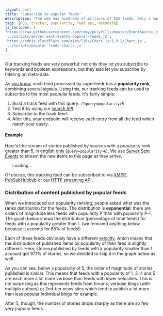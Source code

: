 ```yaml
---
layout: post
title: "Subscribe to popular feeds"
description: "The web has hundreds of millions of RSS feeds. Only a hadful of them is popular and Superfeedr lets you subscribe only to the most popular RSS feeds."
tags: [RSS, tracker, popularity, feed api, metadata]
js_includes: [
"https://raw.githubusercontent.com/remy/polyfills/master/EventSource.js",
'../scripts/server-sent-events-popular-feeds.js',
'https://cdnjs.cloudflare.com/ajax/libs/Chart.js/1.0.2/Chart.js',
'../scripts/popular-feeds-charts.js'
]
---
```


Our tracking feeds are very powerful: not only they let you subscribe to keywords and boolean expressions, but they also let you subscribe by filtering on meta-data. 

As [you know](http://blog.superfeedr.com/feed-popularity/), each feed processed by superfeedr has a **popularity rank**, combining several signals. Using this, our tracking feeds can be used to subscribe to the most peopular feeds. It's fairly simple: 

1. Build a track feed with this query: <code>/?query=popularity>5</code>
2. Test it by using our [search API](http://documentation.superfeedr.com/trackers.html#testing).
3. Subscribe to the track feed.
4. After this, your endpoint will receive each entry from all the feed which match your query. 

#### Example

Here's lthe stream of stories published by sources with a popularity rank greater than 5, in english only (<code>query=popularity>6</code>). We use [Server Sent Events](/server-sent-events/) to stream the new items to this page as they arrive.

<ul id="sse-feed">Loading...</ul>

Of course, this tracking feed can be subscribed to via [XMPP](http://documentation.superfeedr.com/subscribers.html#xmpp-pubsub), [PubSubHubbub](http://documentation.superfeedr.com/subscribers.html#webhooks) or our [HTTP streaming API](http://documentation.superfeedr.com/subscribers.html#streaming-rss).

### Distribution of content published by popular feeds

When we introduced our popularity ranking, people asked what was the ranks distribution for the feeds. The distribution is **exponential**: there are orders of magnitude less feeds with popularity P than with popularity P-1. The graph below shows the distribution (percentage of total feeds) for feeds with a popularity greater than 1. (we removed anything below because it acconts for 85% of feeds!)

<canvas id="feed-distribution" width="700" height="300"></canvas>

Each of these feeds obviously have a different [velocity](http://documentation.superfeedr.com/schema.html#velocity), which means that the distribution of published items by popularity of their feed is slightly different. Here, stories published by feeds with a popularity smaller than 1 account got 97.1% of stories, so we decided to skip it in the graph below as well.

<canvas id="entry-distribution" width="700" height="300"></canvas>

As you can see, below a popularity of 5, the order of magnitude of stories published is similar. This means that feeds with a popularity of 1, 3, 4 and 5 are each more a lot more verbose than feeds with lower velocities. This is not surprising as this represents feeds from forums, verbose blogs (with multiple authors) or 2nd-tier news sites which tend to publish a lot more than less popular individual blogs for example.

After 5, though, the number of stories drops sharply as there are so few very popular feeds.
